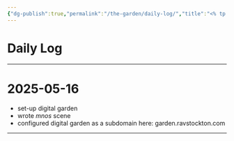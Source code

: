 ```yaml
---
{"dg-publish":true,"permalink":"/the-garden/daily-log/","title":"<% tp.file.title %>","tags":["garden","timeline","dailylog"]}
---
```



# Daily Log

---

# 2025-05-16
- set-up digital garden
- wrote *mnos* scene
- configured digital garden as a subdomain here: garden.ravstockton.com
---